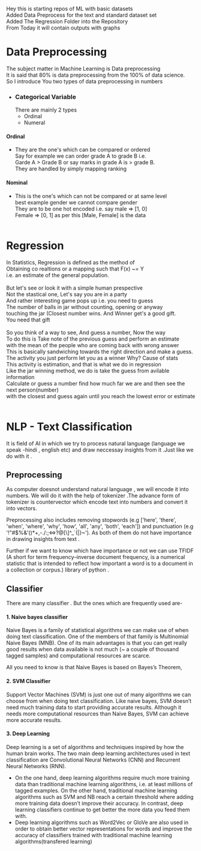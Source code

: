 Hey this is starting repos of ML with basic datasets<br>
Added Data Preprocess for the text and standard dataset set<br> 
Added The Regression Folder into the Repository<br>
From Today it will contain outputs with graphs<br>
 # Data Preprocessing
  The subject matter in Machine Learning is Data preprocessing<br>
  It is said that 80% is data preprocessing from the 100% of data science.<br>
  So I introduce You two types of data preprocessing in numbers<br>
  - ### Categorical Variable
    There are mainly 2 types
     - Ordinal
     - Numeral
   #### Ordinal
   - They are the one's which can be compared or ordered<br>
      Say for example we can order grade A to grade B i.e.<br>
      Garde A > Grade B or say marks in grade A is > grade B.<br>
      They are handled by simply mapping ranking
  #### Nominal
   - This is the one's which can not be compared or at same level<br>
     best example gender we cannot compare gender<br>
     They are to be one hot encoded i.e. say male => [1, 0]<br>
     Female => [0, 1] as per this [Male, Female] is the data<br>
     <br>
 # Regression
   In Statistics, Regression is defined as the method of<br>
   Obtaining co realtions or a mapping such that F(x) ~= Y<br>
   i.e. an estimate of the general population.<br>
   <br>
   But let's see or look it with a simple human prespective<br>
   Not the stastical one, Let's say you are in a party <br>
   And rather interesting game pops up i.e. you need to guess<br>
   The number of balls in jar without counting, opening or anyway<br>
   touching the jar (Closest number wins. And Winner get's a good gift.<br>
   You need that gift<br>
   <br>
   So you think of a way to see, And guess a number, Now the way <br>
   To do this is Take note of the previous guess and perform an estimate<br>
   with the mean of the people who are coming back with wrong answer<br>
   This is basically sandwiching towards the right direction and make a guess.<br>
   The activity you just perform let you as a winner Why? Cause of stats<br>
   This activity is estimation, and that is what we do in regression<br>
   Like the jar winning method, we do is take the guess from avilable information<br>
   Calculate or guess a number find how much far we are and then see the next person(number)<br>
   with the closest and guess again until you reach the lowest error or estimate<br>
  <br> 
   # NLP - Text Classification 

It is field of AI in which we try to process natural language (language we speak -hindi , english etc) and draw neccessay insights from it .Just like we do with it .
## Preprocessing 
 As computer doesnot understand natural language , we will encode it into numbers.
 We will do it with the help of tokenizer .The advance form of tokenizer is countervector which encode text into numbers and convert it  into vectors.
 
 Preprocessing also includes removing stopwords (e.g ['here', 'there', 'when', 'where', 'why', 'how', 'all', 'any', 'both', 'each']) and punctuation (e.g '!"#$%&\'()*+,-./:;<=>?@[\\]^_`{|}~').
 As both of them do not have importance in drawing insights from text .
 
 
 Further if we want to know which have importance or not we can use TFIDF (A short for term frequency–inverse document frequency, is a numerical statistic that is intended to reflect how important a word is to a document in a collection or corpus.)  library of python .
 
 ## Classifier 
 There are many classifier . But the ones which are frequently used are-
 #### 1. Naive bayes classifier
Naive Bayes is a family of statistical algorithms we can make use of when doing text classification. One of the members of that family is Multinomial Naive Bayes (MNB). One of its main advantages is that you can get really good results when data available is not much (~ a couple of thousand tagged samples) and computational resources are scarce.

All you need to know is that Naive Bayes is based on Bayes’s Theorem, 

#### 2. SVM Classifier
Support Vector Machines (SVM) is just one out of many algorithms we can choose from when doing text classification. Like naive bayes, SVM doesn’t need much training data to start providing accurate results. Although it needs more computational resources than Naive Bayes, SVM can achieve more accurate results.
#### 3. Deep Learning
Deep learning is a set of algorithms and techniques inspired by how the human brain works. The two main deep learning architectures used in text classification are Convolutional Neural Networks (CNN) and Recurrent Neural Networks (RNN).

* On the one hand, deep learning algorithms require much more training data than traditional machine learning algorithms, i.e. at least millions of tagged examples. On the other hand, traditional machine learning algorithms such as SVM and NB reach a certain threshold where adding more training data doesn’t improve their accuracy. In contrast, deep learning classifiers continue to get better the more data you feed them with.
* Deep learning algorithms such as Word2Vec or GloVe are also used in order to obtain better vector representations for words and improve the accuracy of classifiers trained with traditional machine learning algorithms(transfered learning)
